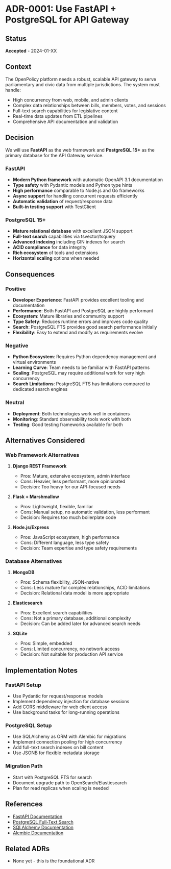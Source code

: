 # ADR-0001: Use FastAPI + PostgreSQL for API Gateway

## Status
**Accepted** - 2024-01-XX

## Context
The OpenPolicy platform needs a robust, scalable API gateway to serve parliamentary and civic data from multiple jurisdictions. The system must handle:

- High concurrency from web, mobile, and admin clients
- Complex data relationships between bills, members, votes, and sessions
- Full-text search capabilities for legislative content
- Real-time data updates from ETL pipelines
- Comprehensive API documentation and validation

## Decision
We will use **FastAPI** as the web framework and **PostgreSQL 15+** as the primary database for the API Gateway service.

### FastAPI
- **Modern Python framework** with automatic OpenAPI 3.1 documentation
- **Type safety** with Pydantic models and Python type hints
- **High performance** comparable to Node.js and Go frameworks
- **Async support** for handling concurrent requests efficiently
- **Automatic validation** of request/response data
- **Built-in testing support** with TestClient

### PostgreSQL 15+
- **Mature relational database** with excellent JSON support
- **Full-text search** capabilities via tsvector/tsquery
- **Advanced indexing** including GIN indexes for search
- **ACID compliance** for data integrity
- **Rich ecosystem** of tools and extensions
- **Horizontal scaling** options when needed

## Consequences

### Positive
- **Developer Experience**: FastAPI provides excellent tooling and documentation
- **Performance**: Both FastAPI and PostgreSQL are highly performant
- **Ecosystem**: Mature libraries and community support
- **Type Safety**: Reduces runtime errors and improves code quality
- **Search**: PostgreSQL FTS provides good search performance initially
- **Flexibility**: Easy to extend and modify as requirements evolve

### Negative
- **Python Ecosystem**: Requires Python dependency management and virtual environments
- **Learning Curve**: Team needs to be familiar with FastAPI patterns
- **Scaling**: PostgreSQL may require additional work for very high concurrency
- **Search Limitations**: PostgreSQL FTS has limitations compared to dedicated search engines

### Neutral
- **Deployment**: Both technologies work well in containers
- **Monitoring**: Standard observability tools work with both
- **Testing**: Good testing frameworks available for both

## Alternatives Considered

### Web Framework Alternatives
1. **Django REST Framework**
   - Pros: Mature, extensive ecosystem, admin interface
   - Cons: Heavier, less performant, more opinionated
   - Decision: Too heavy for our API-focused needs

2. **Flask + Marshmallow**
   - Pros: Lightweight, flexible, familiar
   - Cons: Manual setup, no automatic validation, less performant
   - Decision: Requires too much boilerplate code

3. **Node.js/Express**
   - Pros: JavaScript ecosystem, high performance
   - Cons: Different language, less type safety
   - Decision: Team expertise and type safety requirements

### Database Alternatives
1. **MongoDB**
   - Pros: Schema flexibility, JSON-native
   - Cons: Less mature for complex relationships, ACID limitations
   - Decision: Relational data model is more appropriate

2. **Elasticsearch**
   - Pros: Excellent search capabilities
   - Cons: Not a primary database, additional complexity
   - Decision: Can be added later for advanced search needs

3. **SQLite**
   - Pros: Simple, embedded
   - Cons: Limited concurrency, no network access
   - Decision: Not suitable for production API service

## Implementation Notes

### FastAPI Setup
- Use Pydantic for request/response models
- Implement dependency injection for database sessions
- Add CORS middleware for web client access
- Use background tasks for long-running operations

### PostgreSQL Setup
- Use SQLAlchemy as ORM with Alembic for migrations
- Implement connection pooling for high concurrency
- Add full-text search indexes on bill content
- Use JSONB for flexible metadata storage

### Migration Path
- Start with PostgreSQL FTS for search
- Document upgrade path to OpenSearch/Elasticsearch
- Plan for read replicas when scaling is needed

## References
- [FastAPI Documentation](https://fastapi.tiangolo.com/)
- [PostgreSQL Full-Text Search](https://www.postgresql.org/docs/current/textsearch.html)
- [SQLAlchemy Documentation](https://docs.sqlalchemy.org/)
- [Alembic Documentation](https://alembic.sqlalchemy.org/)

## Related ADRs
- None yet - this is the foundational ADR

